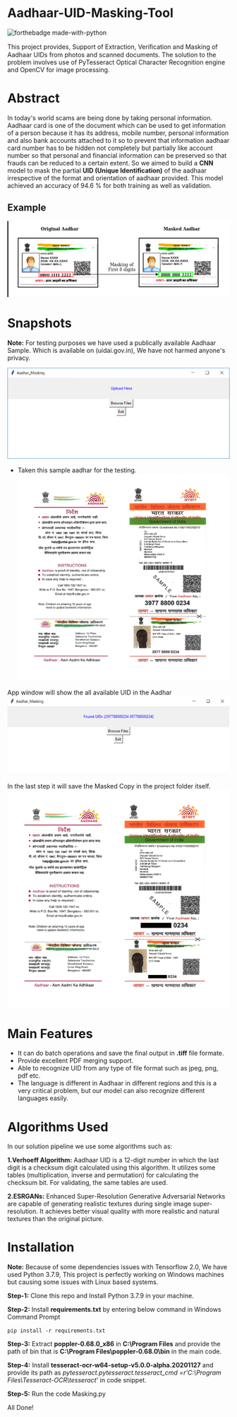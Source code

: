 

# Aadhaar-UID-Masking-Tool
![forthebadge made-with-python](http://ForTheBadge.com/images/badges/made-with-python.svg) 

This project provides, Support of Extraction, Veriﬁcation and Masking of Aadhaar UIDs from photos and scanned documents. The solution to the problem involves use of PyTesseract Optical Character Recognition engine and OpenCV for image processing. 

# Abstract
In today's world scams are being done by taking personal information. Aadhaar card is one of the
document which can be used to get information of a person because it has its address, mobile
number, personal information and also bank accounts attached to it so to prevent that information
aadhaar card number has to be hidden not completely but partially like account number so that
personal and financial information can be preserved so that frauds can be reduced to a certain extent.
So we aimed to build a **CNN** model to mask the partial **UID (Unique Identification)** of the aadhaar irrespective of the format and orientation of aadhaar provided. This model achieved an accuracy of 94.6 % for both training as well as validation.

## Example
![Sample Image](Img/2021-07-14_16-48.png)

# Snapshots
**Note:** For testing purposes we have used a publically available Aadhaar Sample. Which is available on (uidai.gov.in), We have not harmed anyone's privacy.

![Home Screen Of the App](Img/Capture2.PNG)

- Taken this sample aadhar for the testing.
![Unmasked Aadhar](Img/Aadhaar_letter_large.png)

App window will show the all available UID in the Aadhar
![Final Result](Img/finaloutput)

In the last step it will save the Masked Copy in the project folder itself.
![Masked Aadhar](Img/Aadhaar_letter_large_masked.png)

# Main Features

 - It can do batch operations and save the final output in **.tiff** file
   formate. 
  - Provide excellent PDF merging support.
  - Able to recognize UID from any type of file format such as
   jpeg, png, pdf etc. 
   - The language is different in Aadhaar in different
   regions and this is a very critical problem, but our model can also
   recognize different languages easily.
   
# Algorithms Used
In our solution pipeline we use some algorithms such as:

**1.Verhoeff Algorithm:** Aadhaar UID is a 12-digit number in which the last digit is a checksum digit
calculated using this algorithm. It utilizes some tables (multiplication, inverse and permutation) for
calculating the checksum bit. For validating, the same tables are used.

**2.ESRGANs:** Enhanced Super-Resolution Generative Adversarial Networks are capable of
generating realistic textures during single image super-resolution. It achieves better visual quality
with more realistic and natural textures than the original picture.

# Installation
**Note:** Because of some dependencies issues with Tensorflow 2.0, We have used Python 3.7.9, This project is perfectly working on Windows machines but causing some issues with Linux based systems.

**Step-1:** Clone this repo and Install Python 3.7.9 in your machine.

**Step-2:** Install **requirements.txt** by entering below command in Windows Command Prompt

    pip install -r requirements.txt

**Step-3:** Extract **poppler-0.68.0_x86** in **C:\Program Files** and provide the path of bin that is **C:\Program Files\poppler-0.68.0\bin** in the main code.

**Step-4:** Install **tesseract-ocr-w64-setup-v5.0.0-alpha.20201127** and provide its path as *pytesseract.pytesseract.tesseract_cmd =r'C:\Program Files\Tesseract-OCR\tesseract*' in code snippet.

**Step-5:** Run the code Masking.py

All Done!




